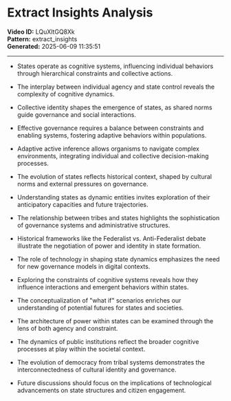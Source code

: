 # Extract Insights Analysis

**Video ID:** LQuXltGQ8Xk  
**Pattern:** extract_insights  
**Generated:** 2025-06-09 11:35:51  

---

- States operate as cognitive systems, influencing individual behaviors through hierarchical constraints and collective actions.
  
- The interplay between individual agency and state control reveals the complexity of cognitive dynamics.

- Collective identity shapes the emergence of states, as shared norms guide governance and social interactions.

- Effective governance requires a balance between constraints and enabling systems, fostering adaptive behaviors within populations.

- Adaptive active inference allows organisms to navigate complex environments, integrating individual and collective decision-making processes.

- The evolution of states reflects historical context, shaped by cultural norms and external pressures on governance.

- Understanding states as dynamic entities invites exploration of their anticipatory capacities and future trajectories.

- The relationship between tribes and states highlights the sophistication of governance systems and administrative structures.

- Historical frameworks like the Federalist vs. Anti-Federalist debate illustrate the negotiation of power and identity in state formation.

- The role of technology in shaping state dynamics emphasizes the need for new governance models in digital contexts.

- Exploring the constraints of cognitive systems reveals how they influence interactions and emergent behaviors within states.

- The conceptualization of "what if" scenarios enriches our understanding of potential futures for states and societies.

- The architecture of power within states can be examined through the lens of both agency and constraint.

- The dynamics of public institutions reflect the broader cognitive processes at play within the societal context.

- The evolution of democracy from tribal systems demonstrates the interconnectedness of cultural identity and governance.

- Future discussions should focus on the implications of technological advancements on state structures and citizen engagement.